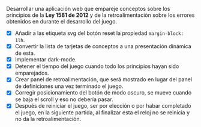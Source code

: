 Desarrollar una aplicación web que empareje conceptos sobre los principios de la **Ley 1581 de 2012** y de la retroalimentación sobre los errores obtenidos en durante el desarrollo del juego.

* [X] Añadir a las etiqueta svg del botón reset la propiedad `margin-block: 1lh`.
* [X] Convertir la lista de tarjetas de conceptos a una presentación dinámica de esta.
* [X] Implementar dark-mode.
* [X] Detener el tiempo del juego cuando todo los principios hayan sido emparejados.
* [X] Crear panel de retroalimentación, que será mostrado en lugar del panel de definiciones una vez terminado el juego.
* [X] Corregir posicionamiento del botón de modo oscuro, se mueve cuando se baja el scroll y eso no debería pasar.
* [X] Después de reiniciar el juego, ser por elección o por habar completado el juego, en la siguiente partida, al finalizar esta el reloj no se reinicia y no da la retroalimentación.
